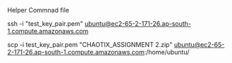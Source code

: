 Helper Commnad file

ssh -i "test_key_pair.pem" ubuntu@ec2-65-2-171-26.ap-south-1.compute.amazonaws.com

scp -i test_key_pair.pem "CHAOTIX_ASSIGNMENT 2.zip" ubuntu@ec2-65-2-171-26.ap-south-1.compute.amazonaws.com:/home/ubuntu/
